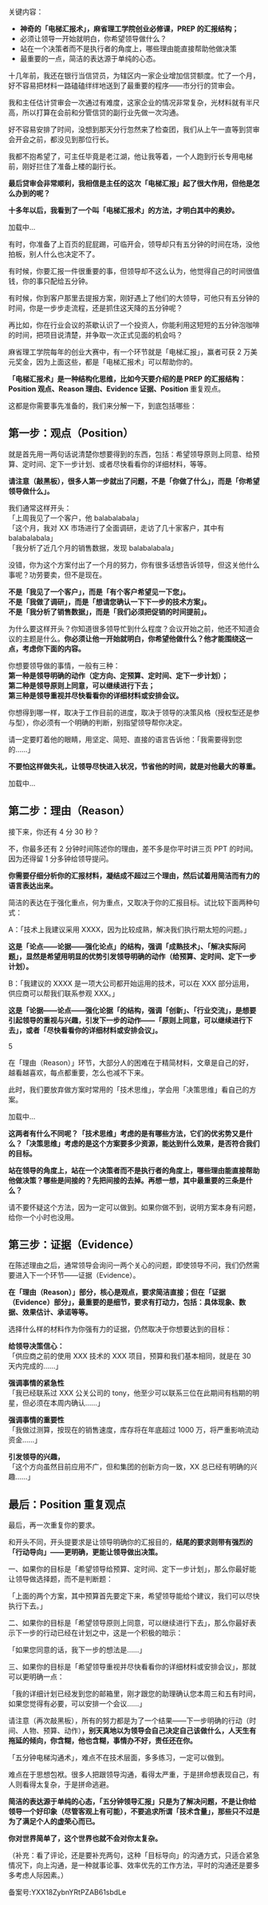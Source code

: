 关键内容：

- **神奇的「电梯汇报术」，麻省理工学院创业必修课，PREP 的汇报结构；**  
- 必须让领导一开始就明白，你希望领导做什么？  
- 站在一个决策者而不是执行者的角度上，哪些理由能直接帮助他做决策  
- 最重要的一点，简洁的表达源于单纯的心态。

  

十几年前，我还在银行当信贷员，为辖区内一家企业增加信贷额度。忙了一个月，好不容易把材料一路磕磕绊绊地送到了最重要的程序——市分行的贷审会。

我和主任估计贷审会一次通过有难度，这家企业的情况非常复杂，光材料就有半尺高，所以打算在会前和分管信贷的副行业先做一次沟通。

好不容易安排了时间，没想到那天分行忽然来了检查团，我们从上午一直等到贷审会开会之前，都没见到那位行长。

我都不抱希望了，可主任毕竟是老江湖，他让我等着，一个人跑到行长专用电梯前，刚好拦住了准备上楼的副行长。

**最后贷审会非常顺利，我相信是主任的这次「电梯汇报」起了很大作用，但他是怎么办到的呢？**

**十多年以后，我看到了一个叫「电梯汇报术」的方法，才明白其中的奥妙。**

加载中...

有时，你准备了上百页的屁屁踢，可临开会，领导却只有五分钟的时间在场，没他拍板，别人什么也决定不了。

有时候，你要汇报一件很重要的事，但领导却不这么认为，他觉得自己的时间很值钱，你的事只配给五分钟。

有时候，你到客户那里去提报方案，刚好遇上了他们的大领导，可他只有五分钟的时间，你是一步步走流程，还是抓住这天降的五分钟呢？

再比如，你在行业会议的茶歇认识了一个投资人，你能利用这短短的五分钟泡咖啡的时间，把项目说清楚，并争取一次正式见面的机会吗？

麻省理工学院每年的创业大赛中，有一个环节就是「电梯汇报」，赢者可获 2 万美元奖金，因为上面这些，都是「电梯汇报术」可以帮助你的。

**「电梯汇报术」是一种结构化思维，比如今天要介绍的是 PREP 的汇报结构：Position 观点、Reason 理由、Evidence 证据、Position** 重复观点。

这都是你需要事先准备的，我们来分解一下，到底包括哪些：

## **第一步：观点（Position）**

就是首先用一两句话说清楚你想要得到的东西，包括：希望领导原则上同意、给预算、定时间、定下一步计划、或者尽快看看你的详细材料，等等。

**请注意（敲黑板），很多人第一步就出了问题，不是「你做了什么」，而是「你希望领导做什么」。**

我们通常这样开头：  
「上周我见了一个客户，他 balabalabala」  
「这个月，我对 XX 市场进行了全面调研，走访了几十家客户，其中有 balabalabala」  
「我分析了近几个月的销售数据，发现 balabalabala」

没错，你为这个方案付出了一个月的努力，你有很多话想告诉领导，但这关他什么事呢？功劳要卖，但不是现在。

**不是「我见了一个客户」，而是「有个客户希望见一下您」。**  
**不是「我做了调研」，而是「想请您确认一下下一步的技术方案」。**  
**不是「我分析了销售数据」，而是「我们必须把促销的时间提前」。**

为什么要这样开头？你知道很多领导忙到什么程度？会议开始之前，他还不知道会议的主题是什么。**你必须让他一开始就明白，你希望他做什么？他才能围绕这一点，考虑你下面的内容。**

你想要领导做的事情，一般有三种：  
**第一种是领导明确的动作（定方向、定预算、定时间、定下一步计划）；**  
**第二种是领导原则上同意，可以继续进行下去；**  
**第三种是领导重视并尽快看看你的详细材料或安排会议。**

你想得到哪一样，取决于工作目前的进度，取决于领导的决策风格（授权型还是参与型），你必须有一个明确的判断，别指望领导帮你决定。

请一定要盯着他的眼睛，用坚定、简短、直接的语言告诉他：「我需要得到您的……」

**不要怕这样做失礼，让领导尽快进入状况，节省他的时间，就是对他最大的尊重。**

加载中...

## **第二步：理由（Reason）**

接下来，你还有 4 分 30 秒？

不，你最多还有 2 分钟时间陈述你的理由，差不多是你平时讲三页 PPT 的时间。因为还得留 1 分多钟给领导提问。

**你需要仔细分析你的汇报材料，凝结成不超过三个理由，然后试着用简洁而有力的语言表达出来。**

简洁的表达在于强化重点，何为重点，又取决于你的汇报目标。试比较下面两种句式：

A：「技术上我建议采用 XXXX，因为比较成熟，解决我们执行期太短的问题。」

**这是「论点——论据——强化论点」的结构，强调「成熟技术」、「解决实际问题」，显然是希望用明显的优势引发领导明确的动作（给预算、定时间、定下一步计划）。**

B：「我建议的 XXXX 是一项大公司都开始运用的技术，可以在 XXX 部分运用，供应商可以帮我们联系参观 XXX。」

**这是「论据——论点——强化论据「的结构，强调「创新」、「行业交流」，是想要引起领导的重视与兴趣，引发下一步的动作——「原则上同意，可以继续进行下去」，或者「尽快看看你的详细材料或安排会议」。**

5

在「理由（Reason）」环节，大部分人的困难在于精简材料，文章是自己的好，越看越喜欢，每点都重要，怎么也减不下来。

此时，我们要放弃做方案时常用的「技术思维」，学会用「决策思维」看自己的方案。

加载中...

**这两者有什么不同呢？「技术思维」考虑的是有哪些方法，它们的优劣势又是什么？「决策思维」考虑的是这个方案要多少资源，能达到什么效果，是否符合我们的目标。**

**站在领导的角度上，站在一个决策者而不是执行者的角度上，哪些理由能直接帮助他做决策？哪些是间接的？先把间接的去掉。再想一想，其中最重要的三条是什么？**

请不要怀疑这个方法，因为一定可以做到。如果你做不到，说明方案本身有问题，给你一个小时也没用。

## **第三步：证据（Evidence）**

在陈述理由之后，通常领导会询问一两个关心的问题，即使领导不问，我们仍然需要进入下一个环节——证据（Evidence）。

**在「理由（Reason）」部分，核心是观点，要求简洁直接；但在「证据（Evidence）部分」，最重要的是细节，要求有打动力，包括：具体现象、数据、效果估计、承诺等等。**

选择什么样的材料作为你强有力的证据，仍然取决于你想要达到的目标：

**给领导决策信心：**  
「供应商之前的使用 XXX 技术的 XXX 项目，预算和我们基本相同，就是在 30 天内完成的……」

**强调事情的紧急性**  
「我已经联系过 XXX 公关公司的 tony，他至少可以联系三位在此期间有档期的明星，但必须在本周内确认……」

**强调事情的重要性**  
「我做过测算，按现在的销售速度，库存将在年底超过 1000 万，将严重影响流动资金……」

**引发领导的兴趣，**  
「这个方向虽然目前应用不广，但和集团的创新方向一致，XX 总已经有明确的兴趣……」

## **最后：Position 重复观**点

最后，再一次重复你的要求。

和开头不同，开头提要求是让领导明确你的汇报目的，**结尾的要求则带有强烈的「行动导向」——更明确，更能让领导做出决策。**

一、如果你的目标是「希望领导给预算、定时间、定下一步计划」，那么你最好能让领导做选择题，而不是判断题：

「上面的两个方案，其中预算首先要定下来，希望领导能给个建议，我们可以尽快执行下去。」

二、如果你的目标是「希望领导原则上同意，可以继续进行下去」，那么你最好表示下一步的行动已经在计划之中，这是一个积极的暗示：

「如果您同意的话，我下一步的想法是……」

三、如果你的目标是「希望领导重视并尽快看看你的详细材料或安排会议」，那就可以更明确一点：

「我的详细计划已经发到您的邮箱里，刚才跟您的助理确认您本周三和五有时间，如果您觉得有必要，可以安排一个会议……」

请注意（再次敲黑板），所有的努力都是为了一个结果——下一步明确的行动（时间、人物、预算、动作）**，别天真地以为领导会自己决定自己该做什么，人天生有拖延的倾向，你含糊，他也含糊，事情办不好，责任还在你。**

  
「五分钟电梯沟通术」，难点不在技术层面，多多练习，一定可以做到。

难点在于思想包袱。很多人把跟领导沟通，看得太严重，于是拼命想表现自己，有人则看得太复杂，于是拼命逃避。

**简洁的表达源于单纯的心态，「五分钟领导汇报」只是为了解决问题，不是让你给领导一个好印象（尽管客观上有可能），不要追求所谓「技术含量」，那些只不过是为了满足个人的虚荣心而已。**

**你对世界简单了，这个世界也就不会对你太复杂。**

（补充：看了评论，还是要补充两句，这种「目标导向」的沟通方式，只适合紧急情况下，向上沟通，是一种就事论事、效率优先的工作方法，平时的沟通还是要多多考虑人际因素。）

备案号:YXX18ZybnYRtPZAB61sbdLe